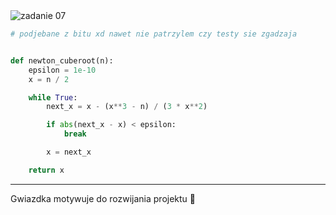 <picture>
  <source srcset="../../srt/zbior_zadan/07.png" media="(prefers-color-scheme: light)">
  <source srcset="../../srt/zbior_zadan/black_07.png" media="(prefers-color-scheme: dark)">
  <img src="../../srt/zbior_zadan/black_07.png" alt="zadanie 07">
</picture>

```python
# podjebane z bitu xd nawet nie patrzylem czy testy sie zgadzaja


def newton_cuberoot(n):
    epsilon = 1e-10
    x = n / 2

    while True:
        next_x = x - (x**3 - n) / (3 * x**2)

        if abs(next_x - x) < epsilon:
            break

        x = next_x

    return x

```

---
Gwiazdka motywuje do rozwijania projektu 🤝
